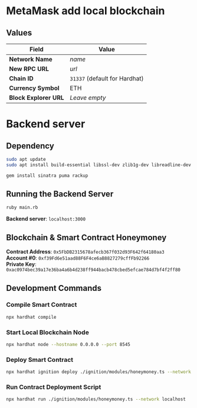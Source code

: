 # MetaMask add local blockchain
## Values
| Field                  | Value                                    |
| ---------------------- | ---------------------------------------- |
| **Network Name**       | *name*                                   |
| **New RPC URL**        | *url*                                    |
| **Chain ID**           | `31337` (default for Hardhat)            |
| **Currency Symbol**    | ETH                                      |
| **Block Explorer URL** | *Leave empty*                            |



# Backend server

## Dependency

```bash
sudo apt update
sudo apt install build-essential libssl-dev zlib1g-dev libreadline-dev libyaml-dev libsqlite3-dev sqlite3 libxml2-dev libxslt1-dev libcurl4-openssl-dev libffi-dev ruby-full ruby-dev
```

```bash
gem install sinatra puma rackup
```

## Running the Backend Server

```bash
ruby main.rb
```

**Backend server**: `localhost:3000`

## Blockchain & Smart Contract Honeymoney

**Contract Address**: `0x5FbDB2315678afecb367f032d93F642f64180aa3`  
**Account #0**: `0xf39Fd6e51aad88F6F4ce6aB8827279cffFb92266`  
**Private Key**: `0xac0974bec39a17e36ba4a6b4d238ff944bacb478cbed5efcae784d7bf4f2ff80`

## Development Commands

### Compile Smart Contract
```bash
npx hardhat compile
```

### Start Local Blockchain Node
```bash
npx hardhat node --hostname 0.0.0.0 --port 8545
```

### Deploy Smart Contract
```bash
npx hardhat ignition deploy ./ignition/modules/honeymoney.ts --network localhost
```

### Run Contract Deployment Script
```bash
npx hardhat run ./ignition/modules/honeymoney.ts --network localhost
```